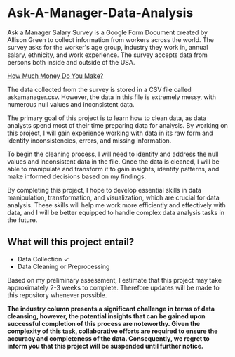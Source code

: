 # Ask-A-Manager-Data-Analysis

Ask a Manager Salary Survey is a Google Form Document created by Allison Green to collect information from workers across the world. The survey asks for the worker's age group, industry they work in, annual salary, ethnicity, and work experience. The survey accepts data from persons both inside and outside of the USA.

[How Much Money Do You Make?](https://www.askamanager.org/2023/04/how-much-money-do-you-make-6.html)

The data collected from the survey is stored in a CSV file called askamanager.csv. However, the data in this file is extremely messy, with numerous null values and inconsistent data.

The primary goal of this project is to learn how to clean data, as data analysts spend most of their time preparing data for analysis. By working on this project, I will gain experience working with data in its raw form and identify inconsistencies, errors, and missing information.

To begin the cleaning process, I will need to identify and address the null values and inconsistent data in the file. Once the data is cleaned, I will be able to manipulate and transform it to gain insights, identify patterns, and make informed decisions based on my findings.

By completing this project, I hope to develop essential skills in data manipulation, transformation, and visualization, which are crucial for data analysis. These skills will help me work more efficiently and effectively with data, and I will be better equipped to handle complex data analysis tasks in the future.

## What will this project entail? 
- Data Collection ✓
- Data Cleaning or Preprocessing

Based on my preliminary assessment, I estimate that this project may take approximately 2-3 weeks to complete. Therefore updates will be made to this repository whenever possible. 

**The industry column presents a significant challenge in terms of data cleansing, however, the potential insights that can be gained upon successful completion of this process are noteworthy. Given the complexity of this task, collaborative efforts are required to ensure the accuracy and completeness of the data. Consequently, we regret to inform you that this project will be suspended until further notice.**

